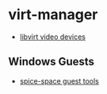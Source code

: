 # virt-manager

- [libvirt video devices](https://libvirt.org/formatdomain.html#video-devices)

## Windows Guests

- [spice-space guest tools](www.spice-space.org/download.html)
